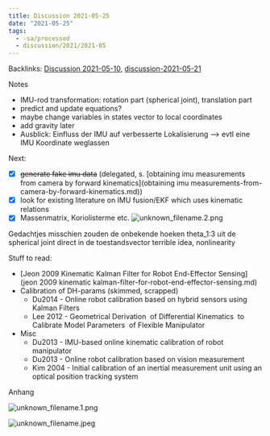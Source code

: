 ```yaml
---
title: Discussion 2021-05-25
date: "2021-05-25"
tags:
  - -sa/processed
  - discussion/2021/2021-05
---
```


Backlinks: [Discussion 2021-05-10](discussion-2021-05-10.md), [discussion-2021-05-21](discussion-2021-05-21.md)

Notes

*   IMU-rod transformation: rotation part (spherical joint), translation part
*   predict and update equations?
*   maybe change variables in states vector to local coordinates
*   add gravity later
*   Ausblick: Einfluss der IMU auf verbesserte Lokalisierung --> evtl eine IMU Koordinate weglassen

Next:
- [x] ~~generate fake imu data~~ (delegated, s. [obtaining imu measurements from camera by forward kinematics](obtaining imu measurements-from-camera-by-forward-kinematics.md))
- [x] look for existing literature on IMU fusion/EKF which uses kinematic relations
- [x] Massenmatrix, Koriolisterme etc.
![unknown_filename.2.png](./_resources/Discussion_2021-05-25.resources/unknown_filename.2.png)

Gedachtjes
misschien zouden de onbekende hoeken theta\_1:3 uit de spherical joint direct in de toestandsvector terrible idea, nonlinearity

Stuff to read:

*   [Jeon 2009 Kinematic Kalman Filter for Robot End-Effector Sensing](jeon 2009 kinematic kalman-filter-for-robot-end-effector-sensing.md)
*   Calibration of DH-params (skimmed, scrapped)
    *   Du2014 - Online robot calibration based on hybrid sensors using Kalman Filters
    *   Lee 2012 - Geometrical Derivation  of Differential Kinematics  to Calibrate Model Parameters  of Flexible Manipulator
*   Misc
    *   Du2013 - IMU-based online kinematic calibration of robot manipulator
    *   Du2013 - Online robot calibration based on vision measurement
    *   Kim 2004 - Initial calibration of an inertial measurement unit using an optical position tracking system

Anhang

![unknown_filename.1.png](./_resources/Discussion_2021-05-25.resources/unknown_filename.1.png)

![unknown_filename.jpeg](./_resources/Discussion_2021-05-25.resources/unknown_filename.jpeg)


